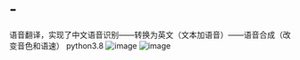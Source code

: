 # -
语音翻译，实现了中文语音识别——转换为英文（文本加语音）——语音合成（改变音色和语速）
python3.8
![image](https://github.com/user-attachments/assets/436f7771-73dc-4a14-a7a4-7cd2644aa976)
![image](https://github.com/user-attachments/assets/3b9521b7-74ac-41ba-a004-4f5a213ad2ac)

